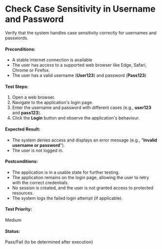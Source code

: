 # Check Case Sensitivity in Username and Password
Verify that the system handles case sensitivity correctly for usernames and passwords.

#### **Preconditions:**  
- A stable internet connection is available
- The user has access to a supported web browser like Edge, Safari, Chrome or Firefox.
- The user has a valid username (**User123**) and password (**Pass123**)

#### **Test Steps:**  
1. Open a web browser.
2. Navigate to the application's login page.
3. Enter the username and password with different cases (e.g., **user123** and **pass123**).
4. Click the **Login** button and observe the application's behaviour.

#### **Expected Result:**  
- The system denies access and displays an error message (e.g., "**Invalid username or password**").
- The user is not logged in.

#### **Postconditions:**  
- The application is in a usable state for further testing.
- The application remains on the login page, allowing the user to retry with the correct credentials.
- No session is created, and the user is not granted access to protected resources.
- The system logs the failed login attempt (if applicable).

#### **Test Priority:**  
Medium

#### **Status:**  
Pass/Fail (to be determined after execution)
